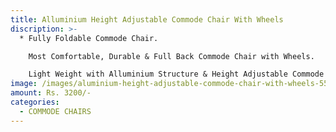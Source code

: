 ```yaml
---
title: Alluminium Height Adjustable Commode Chair With Wheels
discription: >-
  * Fully Foldable Commode Chair.

    Most Comfortable, Durable & Full Back Commode Chair with Wheels.

    Light Weight with Alluminium Structure & Height Adjustable Commode Chair with Wheels.
image: /images/aluminium-height-adjustable-commode-chair-with-wheels-550x550h-550x550.jpg
amount: Rs. 3200/-
categories:
  - COMMODE CHAIRS
---
```

